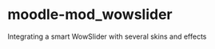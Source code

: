 moodle-mod_wowslider
====================

Integrating a smart WowSlider with several skins and effects

